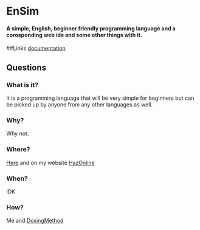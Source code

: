 # EnSim
#### A simple, English, beginner friendly programming language and a corosponding web ide and some other things with it.
##Links
<a href="https://haz001.github.io/EnSim/documentation.html">documentation</a>
## Questions
### What is it?
It is a programming language that will be very simple for beginners but can be picked up by anyone from any other languages as well.
### Why?
Why not.
### Where?
<a href="https://haz001.github.io/EnSim/">Here</a> and on my website <a href="http://hazonline.co.uk">HazOnline</a>
### When?
IDK
### How?
<a>Me</a> and <a href="https://github.com/DoxingMethod">DoxingMethod</a>
